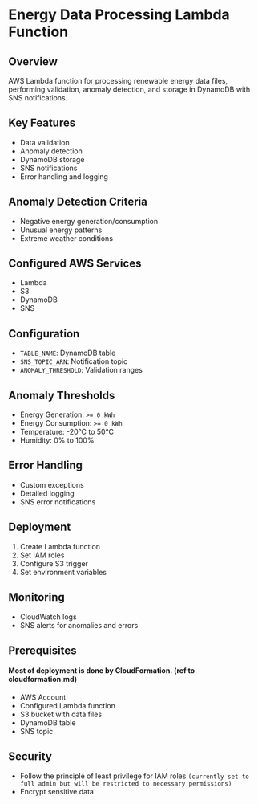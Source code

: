 # Energy Data Processing Lambda Function

## Overview
AWS Lambda function for processing renewable energy data files, performing validation, anomaly detection, and storage in DynamoDB with SNS notifications.

## Key Features
- Data validation
- Anomaly detection
- DynamoDB storage
- SNS notifications
- Error handling and logging

## Anomaly Detection Criteria
- Negative energy generation/consumption
- Unusual energy patterns
- Extreme weather conditions

## Configured AWS Services 
- Lambda
- S3
- DynamoDB
- SNS

## Configuration
- `TABLE_NAME`: DynamoDB table
- `SNS_TOPIC_ARN`: Notification topic
- `ANOMALY_THRESHOLD`: Validation ranges

## Anomaly Thresholds
- Energy Generation: `>= 0 kWh`
- Energy Consumption: `>= 0 kWh`
- Temperature: -20°C to 50°C
- Humidity: 0% to 100%

## Error Handling
- Custom exceptions
- Detailed logging
- SNS error notifications

## Deployment
1. Create Lambda function
2. Set IAM roles
3. Configure S3 trigger
4. Set environment variables

## Monitoring
- CloudWatch logs
- SNS alerts for anomalies and errors

## Prerequisites
#### Most of deployment is done by CloudFormation. (ref to cloudformation.md)
- AWS Account
- Configured Lambda function
- S3 bucket with data files
- DynamoDB table
- SNS topic

## Security
- Follow the principle of least privilege for IAM roles `(currently set to full admin but will be restricted to necessary permissions)`
- Encrypt sensitive data